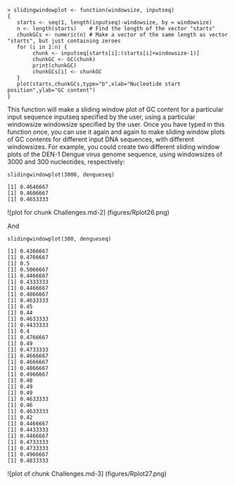 ```
> slidingwindowplot <- function(windowsize, inputseq)
{
   starts <- seq(1, length(inputseq)-windowsize, by = windowsize)
   n <- length(starts)    # Find the length of the vector "starts"
   chunkGCs <- numeric(n) # Make a vector of the same length as vector "starts", but just containing zeroes
   for (i in 1:n) {
        chunk <- inputseq[starts[i]:(starts[i]+windowsize-1)]
        chunkGC <- GC(chunk)
        print(chunkGC)
        chunkGCs[i] <- chunkGC
   }
   plot(starts,chunkGCs,type="b",xlab="Nucleotide start position",ylab="GC content")
}

```
This function will make a sliding window plot of GC content for a particular input sequence inputseq specified by the user, using a particular windowsize windowsize specified by the user. Once you have typed in this function once, you can use it again and again to make sliding window plots of GC contents for different input DNA sequences, with different windowsizes. For example, you could create two different sliding window plots of the DEN-1 Dengue virus genome sequence, using windowsizes of 3000 and 300 nucleotides, respectively:

```
slidingwindowplot(3000, dengueseq)

```

```
[1] 0.4646667
[1] 0.4606667
[1] 0.4653333
```

![plot for chunk Challenges.md-2] (figures/Rplot26.png)


And

```
slidingwindowplot(300, dengueseq)
```

```
[1] 0.4366667
[1] 0.4766667
[1] 0.5
[1] 0.5066667
[1] 0.4466667
[1] 0.4333333
[1] 0.4466667
[1] 0.4866667
[1] 0.4633333
[1] 0.45
[1] 0.44
[1] 0.4633333
[1] 0.4433333
[1] 0.4
[1] 0.4766667
[1] 0.49
[1] 0.4733333
[1] 0.4666667
[1] 0.4666667
[1] 0.4866667
[1] 0.4966667
[1] 0.48
[1] 0.49
[1] 0.49
[1] 0.4633333
[1] 0.46
[1] 0.4633333
[1] 0.42
[1] 0.4466667
[1] 0.4433333
[1] 0.4466667
[1] 0.4733333
[1] 0.4733333
[1] 0.4966667
[1] 0.4833333

```
![plot of chunk Challenges.md-3] (figures/Rplot27.png)
